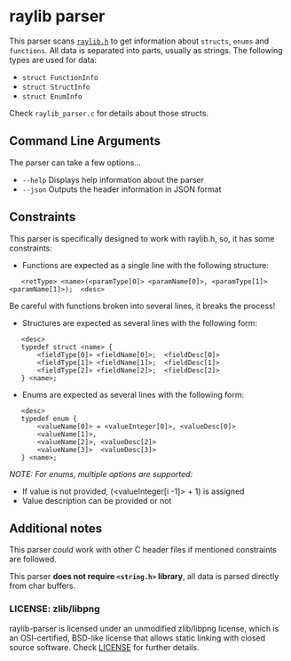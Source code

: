 # raylib parser

This parser scans [`raylib.h`](../src/raylib.h) to get information about `structs`, `enums` and `functions`.
All data is separated into parts, usually as strings. The following types are used for data:

 - `struct FunctionInfo`
 - `struct StructInfo`
 - `struct EnumInfo`
 
Check `raylib_parser.c` for details about those structs.

## Command Line Arguments

The parser can take a few options...

- `--help` Displays help information about the parser
- `--json` Outputs the header information in JSON format

## Constraints

This parser is specifically designed to work with raylib.h, so, it has some constraints: 

 - Functions are expected as a single line with the following structure:
```
   <retType> <name>(<paramType[0]> <paramName[0]>, <paramType[1]> <paramName[1]>);  <desc>
```
   Be careful with functions broken into several lines, it breaks the process!
   
 - Structures are expected as several lines with the following form:
```
   <desc>
   typedef struct <name> {
       <fieldType[0]> <fieldName[0]>;  <fieldDesc[0]>
       <fieldType[1]> <fieldName[1]>;  <fieldDesc[1]>
       <fieldType[2]> <fieldName[2]>;  <fieldDesc[2]>
   } <name>;
```
 - Enums are expected as several lines with the following form:
```
   <desc>
   typedef enum {
       <valueName[0]> = <valueInteger[0]>, <valueDesc[0]>
       <valueName[1]>,
       <valueName[2]>, <valueDesc[2]>
       <valueName[3]>  <valueDesc[3]>
   } <name>;
```   
   
_NOTE: For enums, multiple options are supported:_
      
 - If value is not provided, (<valueInteger[i -1]> + 1) is assigned
 - Value description can be provided or not

## Additional notes

This parser _could_ work with other C header files if mentioned constraints are followed.

This parser **does not require `<string.h>` library**, all data is parsed directly from char buffers.

### LICENSE: zlib/libpng

raylib-parser is licensed under an unmodified zlib/libpng license, which is an OSI-certified, BSD-like license that allows static linking with closed source software. Check [LICENSE](LICENSE) for further details.

